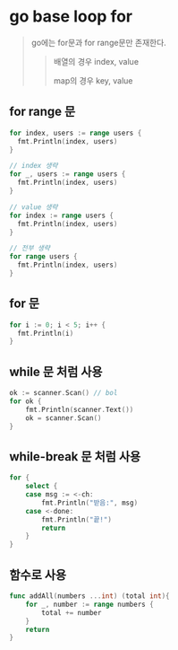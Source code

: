 # go base loop for

> go에는 for문과 for range문만 존재한다.
>
> > 배열의 경우 index, value
> >
> > map의 경우 key, value

## for range 문

```go
for index, users := range users {
  fmt.Println(index, users)
}

// index 생략
for _, users := range users {
  fmt.Println(index, users)
}

// value 생략
for index := range users {
  fmt.Println(index, users)
}

// 전부 생략
for range users {
  fmt.Println(index, users)
}
```

## for 문

```go
for i := 0; i < 5; i++ {
  fmt.Println(i)
}
```

## while 문 처럼 사용

```go
ok := scanner.Scan() // bol
for ok {
    fmt.Println(scanner.Text())
    ok = scanner.Scan()
}
```

## while-break 문 처럼 사용

```go
for {
    select {
    case msg := <-ch:
        fmt.Println("받음:", msg)
    case <-done:
        fmt.Println("끝!")
        return
    }
}
```

## 함수로 사용

```go
func addAll(numbers ...int) (total int){
    for _, number := range numbers {
        total += number
    }
    return
}
```
